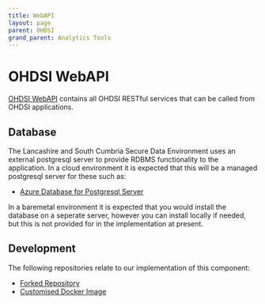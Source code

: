 ```yaml
---
title: WebAPI
layout: page
parent: OHDSI
grand_parent: Analytics Tools
---
```


# OHDSI WebAPI
[OHDSI WebAPI](https://github.com/OHDSI/WebAPI) contains all OHDSI RESTful services that can be called from OHDSI applications.

## Database
The Lancashire and South Cumbria Secure Data Environment uses an external postgresql server to provide RDBMS functionality to the application. In a cloud environment it is expected that this will be a managed postgresql server for these such as:
* [Azure Database for Postgresql Server](../Infrastructure/Elastic-Compute-Resource/Microsoft-Azure/Postgresql-Server.md)

In a baremetal environment it is expected that you would install the database on a seperate server, however you can install locally if needed, but this is not provided for in the implementation at present.

## Development
The following repositories relate to our implementation of this component:
* [Forked Repository](https://github.com/lsc-sde/fork-ohdsi-webapi)
* [Customised Docker Image](https://github.com/lsc-sde/docker-ohdsi-webapi)